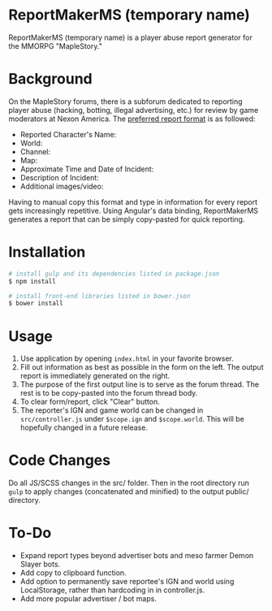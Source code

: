 ReportMakerMS (temporary name)
==============================
ReportMakerMS (temporary name) is a player abuse report generator for the MMORPG "MapleStory."

Background
==============================
On the MapleStory forums, there is a subforum dedicated to reporting player abuse (hacking, botting, illegal advertising, etc.) for review by game moderators at Nexon America. The [preferred report format](http://maplestory.nexon.net/community#%2Fshowthread.php%3F1282451-READ-ME-quot-Moderator-Contact-quot-Posting-Guidelines%26nxid%3D6) is as followed:

- Reported Character's Name:
- World:
- Channel:
- Map:
- Approximate Time and Date of Incident:
- Description of Incident:
- Additional images/video:


Having to manual copy this format and type in information for every report gets increasingly repetitive. Using Angular's data binding, ReportMakerMS generates a report that can be simply copy-pasted for quick reporting.

Installation
==============================

```sh
# install gulp and its dependencies listed in package.json
$ npm install

# install front-end libraries listed in bower.json
$ bower install
```
Usage
==============================
1. Use application by opening `index.html` in your favorite browser.
2. Fill out information as best as possible in the form on the left. The output report is immediately generated on the right.
3. The purpose of the first output line is to serve as the forum thread. The rest is to be copy-pasted into the forum thread body.
4. To clear form/report, click "Clear" button.
5. The reporter's IGN and game world can be changed in `src/controller.js` under `$scope.ign` and `$scope.world`. This will be hopefully changed in a future release.

Code Changes
==============================
Do all JS/SCSS changes in the src/ folder. Then in the root directory run `gulp` to apply changes (concatenated and minified) to the output public/ directory.

To-Do
==============================
- Expand report types beyond advertiser bots and meso farmer Demon Slayer bots.
- Add copy to clipboard function.
- Add option to permanently save reportee's IGN and world using LocalStorage, rather than hardcoding in in controller.js.
- Add more popular advertiser / bot maps.